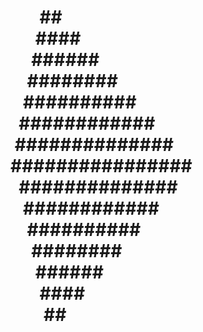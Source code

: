 <h1>
&nbsp;&nbsp;&nbsp;&nbsp;&nbsp;&nbsp;&nbsp;##<br>
&nbsp;&nbsp;&nbsp;&nbsp;&nbsp;&nbsp;####<br>
&nbsp;&nbsp;&nbsp;&nbsp;&nbsp;######<br>
&nbsp;&nbsp;&nbsp;&nbsp;########<br>
&nbsp;&nbsp;&nbsp;##########<br>
&nbsp;&nbsp;############<br>
&nbsp;##############<br>
################<br>
&nbsp;&nbsp;##############<br>
&nbsp;&nbsp;&nbsp;############<br>
&nbsp;&nbsp;&nbsp;&nbsp;##########<br>
&nbsp;&nbsp;&nbsp;&nbsp;&nbsp;########<br>
&nbsp;&nbsp;&nbsp;&nbsp;&nbsp;&nbsp;######<br>
&nbsp;&nbsp;&nbsp;&nbsp;&nbsp;&nbsp;&nbsp;####<br>
&nbsp;&nbsp;&nbsp;&nbsp;&nbsp;&nbsp;&nbsp;&nbsp;##<br>

</h1>
